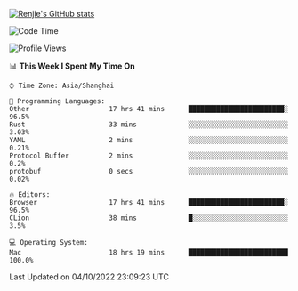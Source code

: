 [![Renjie's GitHub stats](https://github-readme-stats.vercel.app/api?username=liurenjie1024&show_icons=true&theme=chartreuse-dark)](https://github.com/anuraghazra/github-readme-stats)

<!--START_SECTION:waka-->
![Code Time](http://img.shields.io/badge/Code%20Time-222%20hrs%206%20mins-blue)

![Profile Views](http://img.shields.io/badge/Profile%20Views-6-blue)

📊 **This Week I Spent My Time On** 

```text
⌚︎ Time Zone: Asia/Shanghai

💬 Programming Languages: 
Other                    17 hrs 41 mins      ████████████████████████░   96.5% 
Rust                     33 mins             ░░░░░░░░░░░░░░░░░░░░░░░░░   3.03% 
YAML                     2 mins              ░░░░░░░░░░░░░░░░░░░░░░░░░   0.21% 
Protocol Buffer          2 mins              ░░░░░░░░░░░░░░░░░░░░░░░░░   0.2% 
protobuf                 0 secs              ░░░░░░░░░░░░░░░░░░░░░░░░░   0.02%

🔥 Editors: 
Browser                  17 hrs 41 mins      ████████████████████████░   96.5% 
CLion                    38 mins             █░░░░░░░░░░░░░░░░░░░░░░░░   3.5%

💻 Operating System: 
Mac                      18 hrs 19 mins      █████████████████████████   100.0%

```


 Last Updated on 04/10/2022 23:09:23 UTC
<!--END_SECTION:waka-->

